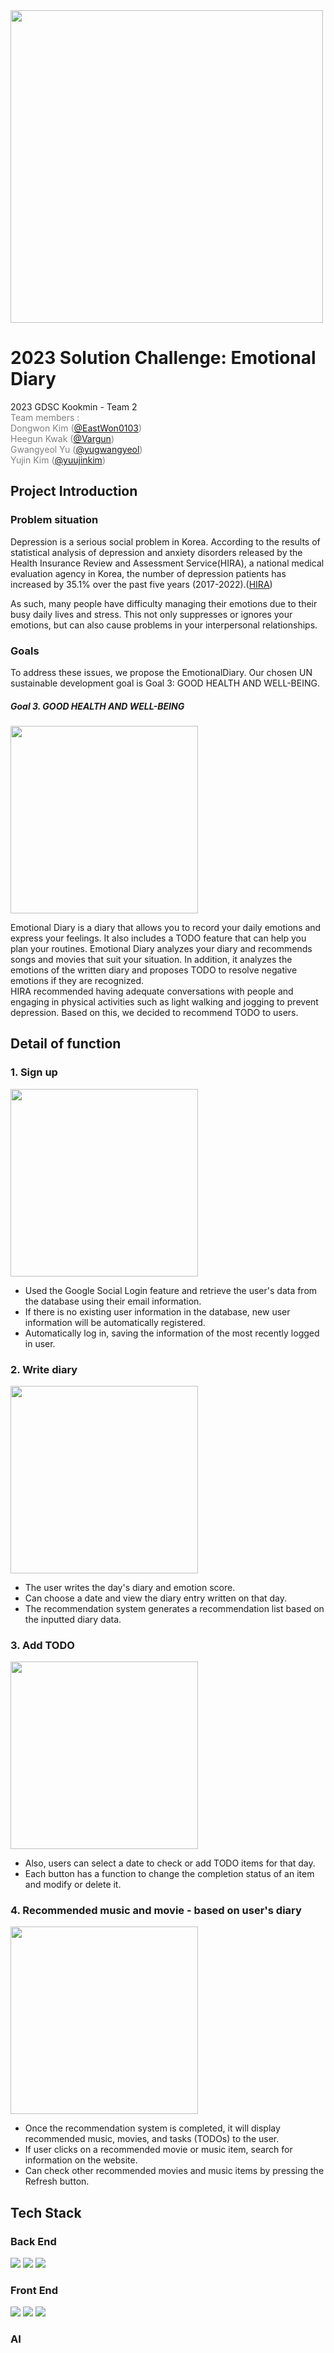 <img src="https://user-images.githubusercontent.com/88530565/229351696-6728a93e-862c-4e61-8dfb-1fb87b98aaca.png" width="500">

# 2023 Solution Challenge: Emotional Diary

2023 GDSC Kookmin - Team 2
<br>
<span style="color:gray"> Team members :
<br>
    Dongwon Kim ([@EastWon0103](https://github.com/EastWon0103))
<br> 
    Heegun Kwak ([@Vargun](https://github.com/vargun/))
<br> 
    Gwangyeol Yu ([@yugwangyeol](https://github.com/yugwangyeol))
<br> 
    Yujin Kim ([@yuujinkim](https://github.com/yuujinkim))
</span>


## Project Introduction

### <strong> Problem situation </strong>

Depression is a serious social problem in Korea. According to the results of statistical analysis of depression and anxiety disorders released by the Health Insurance Review and Assessment Service(HIRA), a national medical evaluation agency in Korea, the number of depression patients has increased by 35.1% over the past five years (2017-2022).([HIRA](https://www.hira.or.kr/bbsDummy.do?pgmid=HIRAA020041000100&brdScnBltNo=4&brdBltNo=10627&pageIndex=1))

As such, many people have difficulty managing their emotions due to their busy daily lives and stress. This not only suppresses or ignores your emotions, but can also cause problems in your interpersonal relationships.

### <strong> Goals </strong>

To address these issues, we propose the EmotionalDiary.
Our chosen UN sustainable development goal is Goal 3: GOOD HEALTH AND WELL-BEING.
<br>
##### Goal 3. GOOD HEALTH AND WELL-BEING
<img src="https://user-images.githubusercontent.com/88530565/229352121-7b862cc6-aa6c-49ab-89c2-06712311bb31.jpg" width="300px">

Emotional Diary is a diary that allows you to record your daily emotions and express your feelings. It also includes a TODO feature that can help you plan your routines.
Emotional Diary analyzes your diary and recommends songs and movies that suit your situation. In addition, it analyzes the emotions of the written diary and proposes TODO to resolve negative emotions if they are recognized.
<br>
HIRA recommended having adequate conversations with people and engaging in physical activities such as light walking and jogging to prevent depression.
Based on this, we decided to recommend TODO to users.


## Detail of function

### <strong> 1. Sign up </strong>
<img src="https://user-images.githubusercontent.com/88530565/229343543-efe5fd49-4fef-42e0-80db-025cfd96f2bb.gif" width="300">
<br>
<ul>
    <li> Used the Google Social Login feature and retrieve the user's data from the database using their email information.
    <li> If there is no existing user information in the database, new user information will be automatically registered.
    <li> Automatically log in, saving the information of the most recently logged in user.
</ul>

### <strong> 2. Write diary </strong>
<img src="https://user-images.githubusercontent.com/88530565/229343748-bf23c260-272a-40eb-ab8b-0c8504b43a12.gif" width="300">
<br>
<ul>
    <li> The user writes the day's diary and emotion score.
    <li> Can choose a date and view the diary entry written on that day. 
    <li> The recommendation system generates a recommendation list based on the inputted diary data.
</ul>

### <strong> 3. Add TODO </strong>
<img src="https://user-images.githubusercontent.com/88530565/229343820-d0eeeb24-b510-428d-abef-1811e0539f01.gif" width="300">
<br>
<ul>
    <li> Also, users can select a date to check or add TODO items for that day.
    <li> Each button has a function to change the completion status of an item and modify or delete it.
</ul>

### <strong> 4. Recommended music and movie - based on user's diary </strong>

<img src="https://user-images.githubusercontent.com/88530565/229343918-24b5b67f-00fd-4cce-a4b4-8f07a08a3f67.gif"
width="300">
<br>
<ul>
    <li> Once the recommendation system is completed, it will display recommended music, movies, and tasks (TODOs) to the user.
    <li> If user clicks on a recommended movie or music item, search for information on the website.
    <li> Can check other recommended movies and music items by pressing the Refresh button.
</ul>

## Tech Stack

### Back End
<img src="https://img.shields.io/badge/spring-6DB33F?style=for-the-badge&logo=spring&logoColor=white"> <img src="https://img.shields.io/badge/mysql-4479A1?style=for-the-badge&logo=mysql&logoColor=white"> <img src="https://img.shields.io/badge/google cloud-4285F4?style=for-the-badge&logo=google cloud&logoColor=white"> 


### Front End
<img src="https://img.shields.io/badge/android-3DDC84?style=for-the-badge&logo=android&logoColor=white"> <img src="https://img.shields.io/badge/firebase-FFCA28?style=for-the-badge&logo=firebase&logoColor=white"> <img src="https://img.shields.io/badge/java-007396?style=for-the-badge&logo=java&logoColor=white"> 

### AI
 
